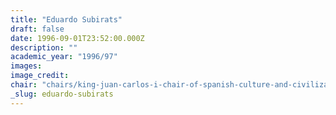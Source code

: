 ```yaml
---
title: "Eduardo Subirats"
draft: false
date: 1996-09-01T23:52:00.000Z
description: ""
academic_year: "1996/97"
images:
image_credit:
chair: "chairs/king-juan-carlos-i-chair-of-spanish-culture-and-civilization.md"
_slug: eduardo-subirats
---
```


